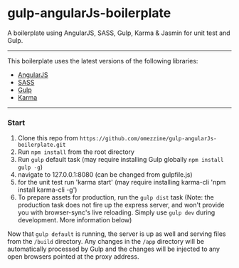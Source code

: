 gulp-angularJs-boilerplate
============================

A boilerplate using AngularJS, SASS, Gulp, Karma & Jasmin for unit test and Gulp.

---

This boilerplate uses the latest versions of the following libraries:

- [AngularJS](http://angularjs.org/)
- [SASS](http://sass-lang.com/)
- [Gulp](http://gulpjs.com/)
- [Karma](http://karma-runner.github.io/0.12/index.html)
---

### Start

1. Clone this repo from `https://github.com/omezzine/gulp-angularJs-boilerplate.git`
2. Run `npm install` from the root directory
3. Run `gulp` default task (may require installing Gulp globally `npm install gulp -g`)
4. navigate to 127.0.0.1:8080 (can be changed from gulpfile.js)
5. for the unit test run 'karma start' (may require installing karma-cli 'npm install karma-cli -g')
5. To prepare assets for production, run the `gulp dist` task (Note: the production task does not fire up the express server, and won't provide you with browser-sync's live reloading. Simply use `gulp dev` during development. More information below)

Now that `gulp default` is running, the server is up as well and serving files from the `/build` directory. Any changes in the `/app` directory will be automatically processed by Gulp and the changes will be injected to any open browsers pointed at the proxy address.

